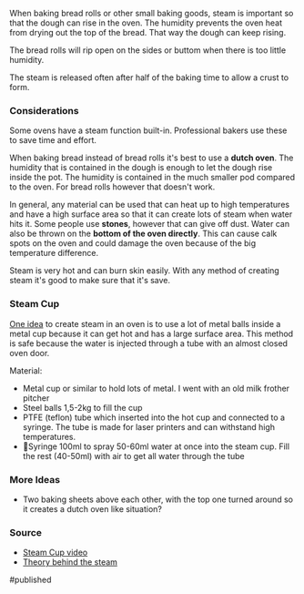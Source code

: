 When baking bread rolls or other small baking goods, steam is important so that the dough can rise in the oven. The humidity prevents the oven heat from drying out the top of the bread. That way the dough can keep rising. 

The bread rolls will rip open on the sides or buttom when there is too little humidity. 

The steam is released often after half of the baking time to allow a crust to form.

### Considerations 
Some ovens have a steam function built-in. Professional bakers use these to save time and effort. 

When baking bread instead of bread rolls it's best to use a **dutch oven**. The humidity that is contained in the dough is enough to let the dough rise inside the pot. The humidity is contained in the much smaller pod compared to the oven. For bread rolls however that doesn't work.

In general, any material can be used that can heat up to high temperatures and have a high surface area so that it can create lots of steam when water hits it. Some people use **stones**, however that can give off dust. Water can also be thrown on the **bottom of the oven directly**. This can cause calk spots on the oven and could damage the oven because of the big temperature difference. 

Steam is very hot and can burn skin easily. With any method  of creating steam it's good to make sure that it's save. 

### Steam Cup  
[One idea]( https://www.youtube.com/watch?v=mpiewGh9gIg&t=810s) to create steam in an oven is to use a lot of metal balls inside a metal cup because it can get hot and has a large surface area. This method is safe because the water is injected through a tube with an almost closed oven door. 

Material:
- Metal cup or similar to hold lots of metal. I went with an old milk frother pitcher
- Steel balls 1,5-2kg to fill the cup
- PTFE (teflon) tube which inserted into the hot cup and connected to a syringe. The tube is made for laser printers and can withstand high temperatures.
- 💉Syringe 100ml to spray 50-60ml water at once into the steam cup. Fill the rest (40-50ml) with air to get all water through the tube

### More Ideas
- Two baking sheets above each other, with the top one turned around so it creates a dutch oven like situation?

### Source
- [Steam Cup video](https://www.youtube.com/watch?v=mpiewGh9gIg&t=810s)
- [Theory behind the steam](https://www.ploetzblog.de/faq-archiv/wie-bedampfe-ich-meinen-haushaltsofen-optimal/)
    
#published